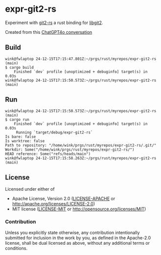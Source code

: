 # expr-git2-rs

Experiment with [git2-rs](https://github.com/rust-lang/git2-rs)
a rust binding for [libgit2](https://libgit2.org/).

Created from this [ChatGPT4o conversation](https://chatgpt.com/share/675f0849-df28-800c-9be1-b899509709b6)

## Build

```shell
wink@fwlaptop 24-12-15T17:15:47.801Z:~/prgs/rust/myrepos/expr-git2-rs (main)
$ cargo build
    Finished `dev` profile [unoptimized + debuginfo] target(s) in 0.03s
wink@fwlaptop 24-12-15T17:15:50.573Z:~/prgs/rust/myrepos/expr-git2-rs (main)
```

## Run

```shell
wink@fwlaptop 24-12-15T17:15:50.573Z:~/prgs/rust/myrepos/expr-git2-rs (main)
$ cargo run
    Finished `dev` profile [unoptimized + debuginfo] target(s) in 0.03s
     Running `target/debug/expr-git2-rs`
Is bare: false
Is worktree: false
Path to repository: "/home/wink/prgs/rust/myrepos/expr-git2-rs/.git/"
Workdir: Some("/home/wink/prgs/rust/myrepos/expr-git2-rs/")
HEAD reference: Some("refs/heads/main")
wink@fwlaptop 24-12-15T17:15:58.263Z:~/prgs/rust/myrepos/expr-git2-rs (main)

```

## License

Licensed under either of

- Apache License, Version 2.0 ([LICENSE-APACHE](LICENSE-APACHE) or http://apache.org/licenses/LICENSE-2.0)
- MIT license ([LICENSE-MIT](LICENSE-MIT) or http://opensource.org/licenses/MIT)

### Contribution

Unless you explicitly state otherwise, any contribution intentionally submitted
for inclusion in the work by you, as defined in the Apache-2.0 license, shall
be dual licensed as above, without any additional terms or conditions.

